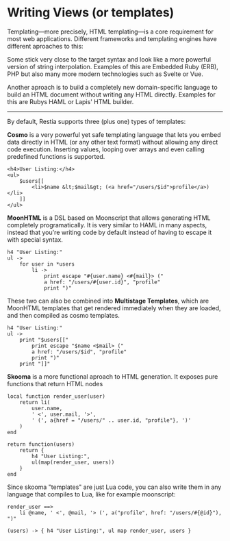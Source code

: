 # Writing Views (or templates)

Templating—more precisely, HTML templating—is a core requirement for most web
applications. Different frameworks and templating engines have different
aproaches to this:

Some stick very close to the target syntax and look like a
more powerful version of string interpolation. Examples of this are Embedded
Ruby (ERB), PHP but also many more modern technologies such as Svelte or Vue.

Another aproach is to build a completely new domain-specific language to build
an HTML document without writing any HTML directly. Examples for this are Rubys
HAML or Lapis' HTML builder.

-----

By default, Restia supports three (plus one) types of templates:

**Cosmo** is a very powerful yet safe templating language that lets you embed
data directly in HTML (or any other text format) without allowing any direct
code execution. Inserting values, looping over arrays and even calling
predefined functions is supported.

	<h4>User Listing:</h4>
	<ul>
		$users[[
			<li>$name &lt;$mail&gt; (<a href="/users/$id">profile</a>)</li>
		]]
	</ul>

**MoonHTML** is a DSL based on Moonscript that allows generating HTML completely
programatically. It is very similar to HAML in many aspects, instead that you're
writing code by default instead of having to escape it with special syntax.

	h4 "User Listing:"
	ul ->
		for user in *users
			li ->
				print escape "#{user.name} <#{mail}> ("
				a href: "/users/#{user.id}", "profile"
				print ")"

These two can also be combined into **Multistage Templates**, which are MoonHTML
templates that get rendered immediately when they are loaded, and then compiled
as cosmo templates.

	h4 "User Listing:"
	ul ->
		print "$users[["
			print escape "$name <$mail> ("
			a href: "/users/$id", "profile"
			print ")"
		print "]]"

**Skooma** is a more functional aproach to HTML generation. It exposes pure
functions that return HTML nodes

	local function render_user(user)
		return li(
			user.name,
			' <', user.mail, '>',
			' (', a{href = "/users/" .. user.id, "profile"}, ')'
		)
	end

	return function(users)
		return {
			h4 "User Listing:",
			ul(map(render_user, users))
		}
	end

Since skooma "templates" are just Lua code, you can also write them in any
language that compiles to Lua, like for example moonscript:

	render_user ==>
		li @name, ' <', @mail, '> (', a("profile", href: "/users/#{@id}"), ")"
	
	(users) -> { h4 "User Listing:", ul map render_user, users }
